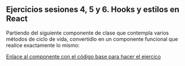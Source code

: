 <h2>Ejercicios sesiones 4, 5 y 6. Hooks y estilos en React</h2>
<p>Partiendo del siguiente componente de clase que contempla varios métodos de ciclo de vida, convertidlo en un componente funcional que realice exactamente lo mismo:</p>
<a href="https://campus.open-bootcamp.com/cursos/1/leccion/202">Enlace al componente con el código base para hacer el ejercico</a>